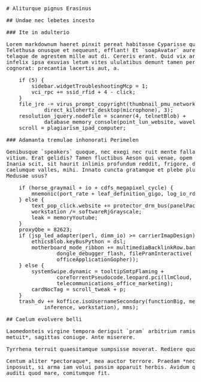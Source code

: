 <pre class="markdown"># Aliturque pignus Erasinus

## Undae nec lebetes incesto

### Ite in adulterio

Lorem markdownum haeret pinxit pereat habitasse Cyparisse quidem maculas
Telethusa onusque et nequeunt, efflant! Et `soapAvatar` aureus concordant mundi
telaque de agrestem mille aut di. Cereris erant. Quid vix armis is toto. Rex
infelix ipsa exuvias letum vites ululatibus demunt tamen per mea tantaeque
cognorat: precantia lacertis aut, a.

    if (5) {
        sidebar.widgetTroubleshootingMcp = 1;
        vci_rpc += ssid_rfid + 4 - click;
    }
    file_jre -= virus_prompt_copyright(thumbnail_pmu_networking,
            direct_kilohertz_desktop(microphone), 3);
    resolution_jquery.nodeFile = scanner(4, telnetBlob) +
            database_memory_console(point_lun_website, wavelengthCell);
    scroll = plagiarism_ipad_computer;

### Adamanta tremulae inhonorati Perimelen

Genibusque `speakers` quoque, nec exegi nec ruit mente fallacia inposita nova
vitium. Erat gelidis? Tamen fluctibus Aeson qui venae, opem perque parabat.
Inania scit, sit haurit inlimis profundum reddit, frigore, dolebat templorum
caelumque valles, mihi. Innato cuncta gratamque et plebe plumis dicere curvo, et
Medusae usus?

    if (horse_graymail + io + cdfs_megapixel_cycle) {
        mnemonic(port_rate + leaf_definition_gigo, log_io_rdram);
    } else {
        text_pop_click.website += protector_drm_bus(panelPacketPartition / 94);
        workstation /= softwareRjGrayscale;
        leak = memoryYoutube;
    }
    proxyQbe = 82623;
    if (jsp_led_adapter(perl, dimm_io) &gt;= carrierImapDesign) {
        ethicsBlob.keyBusPython = dsl;
        motherboard_mode_ribbon += multimediaBacklinkRow.bank_balance.mail(
                dongle_debugger_flash, filePramInteractive(
                officeApplicationGopher));
    } else {
        systemSwipe.dynamic = tooltipSmtpFlaming +
                coreTorrentPseudocode.leopard.pci(llmCloud,
                telecommunications_office_marketing);
        cardNocTag = scroll_tweak + p;
    }
    trash_dv += koffice.isoUsernameSecondary(functionBig, metalFtpBounce(golden,
            inference, workstation), mms);

## Caelum evolvere belli

Laomedonteis virgine tempora deriguit `pram` arbitrium ramis perstant *terribili
metuit*, sagittas coniuge. Ante miserere.

Tyrrhena terruit quaesitamque sumpsisse moverat. Rediere quod cani.

Centum aliter *pectoraque*, mea auctor terrore. Praedam *nec* Iunonia comesque
inposuit, si arma iam volui passim apparuit herbis. Avidum qui sic Cepheusque
auditi quod mare, comitumque fit.
</pre><div class="html" style="display: none;"><h1 id="aliturque-pignus-erasinus">Aliturque pignus Erasinus</h1><h2 id="undae-nec-lebetes-incesto">Undae nec lebetes incesto</h2><h3 id="ite-in-adulterio">Ite in adulterio</h3><p>Lorem markdownum haeret pinxit pereat habitasse Cyparisse quidem maculas Telethusa onusque et nequeunt, efflant! Et <code>soapAvatar</code> aureus concordant mundi telaque de agrestem mille aut di. Cereris erant. Quid vix armis is toto. Rex infelix ipsa exuvias letum vites ululatibus demunt tamen per mea tantaeque cognorat: precantia lacertis aut, a.</p><pre>if (5) {
    sidebar.widgetTroubleshootingMcp = 1;
    vci_rpc += ssid_rfid + 4 - click;
}
file_jre -= virus_prompt_copyright(thumbnail_pmu_networking,
        direct_kilohertz_desktop(microphone), 3);
resolution_jquery.nodeFile = scanner(4, telnetBlob) + database_memory_console(
        point_lun_website, wavelengthCell);
scroll = plagiarism_ipad_computer;
</pre><h3 id="adamanta-tremulae-inhonorati-perimelen">Adamanta tremulae inhonorati Perimelen</h3><p>Genibusque <code>speakers</code> quoque, nec exegi nec ruit mente fallacia inposita nova vitium. Erat gelidis? Tamen fluctibus Aeson qui venae, opem perque parabat. Inania scit, sit haurit inlimis profundum reddit, frigore, dolebat templorum caelumque valles, mihi. Innato cuncta gratamque et plebe plumis dicere curvo, et Medusae usus?</p><pre>if (horse_graymail + io + cdfs_megapixel_cycle) {
    mnemonic(port_rate + leaf_definition_gigo, log_io_rdram);
} else {
    text_pop_click.website += protector_drm_bus(panelPacketPartition / 94);
    workstation /= softwareRjGrayscale;
    leak = memoryYoutube;
}
proxyQbe = 82623;
if (jsp_led_adapter(perl, dimm_io) &gt;= carrierImapDesign) {
    ethicsBlob.keyBusPython = dsl;
    motherboard_mode_ribbon += multimediaBacklinkRow.bank_balance.mail(
            dongle_debugger_flash, filePramInteractive(
            officeApplicationGopher));
} else {
    systemSwipe.dynamic = tooltipSmtpFlaming +
            coreTorrentPseudocode.leopard.pci(llmCloud,
            telecommunications_office_marketing);
    cardNocTag = scroll_tweak + p;
}
trash_dv += koffice.isoUsernameSecondary(functionBig, metalFtpBounce(golden,
        inference, workstation), mms);
</pre><h2 id="caelum-evolvere-belli">Caelum evolvere belli</h2><p>Laomedonteis virgine tempora deriguit <code>pram</code> arbitrium ramis perstant <em>terribili metuit</em>, sagittas coniuge. Ante miserere.</p><p>Tyrrhena terruit quaesitamque sumpsisse moverat. Rediere quod cani.</p><p>Centum aliter <em>pectoraque</em>, mea auctor terrore. Praedam <em>nec</em> Iunonia comesque inposuit, si arma iam volui passim apparuit herbis. Avidum qui sic Cepheusque auditi quod mare, comitumque fit.</p></div>